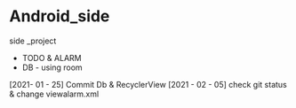 # Android_side
side _project 
- TODO & ALARM
- DB - using room

[2021- 01 - 25] Commit Db & RecyclerView
[2021 - 02 - 05] check git status & change viewalarm.xml
